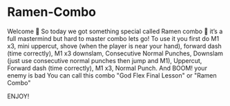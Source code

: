 # Ramen-Combo
Welcome 👋 So today we got something special called Ramen combo 🌯 it’s a full mastermind but hard to master combo lets go!
To use it you first do M1 x3, mini uppercut, shove (when the player is near your hand), forward dash (time correctly), M1 x3 downslam, Consecutive Normal Punches, Downslam (just use consecutive normal punches then jump and M1), Uppercut, Forward dash (time correctly), M1 x3, Normal Punch.
And BOOM! your enemy is bad
You can call this combo "God Flex Final Lesson" or "Ramen Combo" 

ENJOY!
